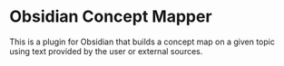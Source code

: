 # Obsidian Concept Mapper

This is a plugin for Obsidian that builds a concept map on a given topic using text provided by the user or external sources.